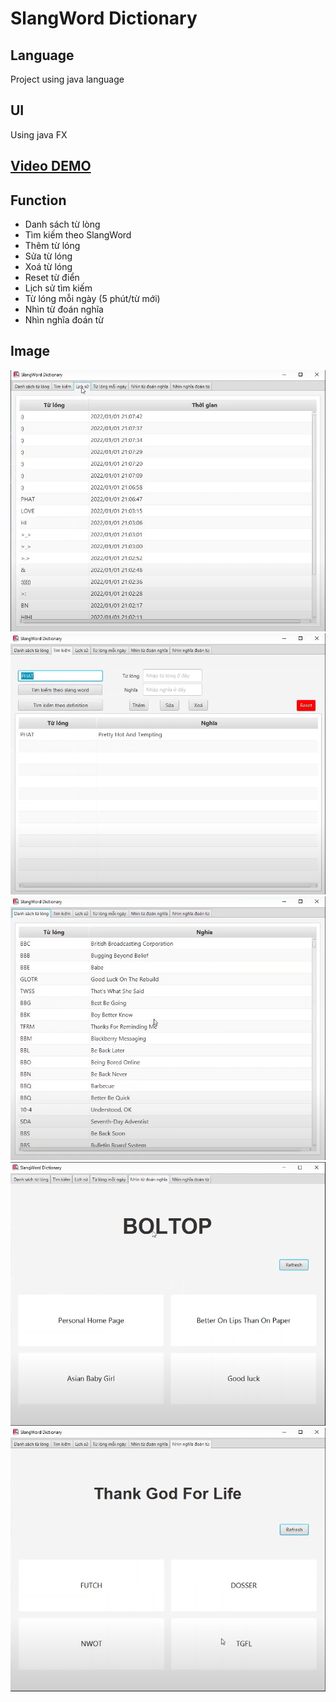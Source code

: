 # SlangWord Dictionary

## Language

Project using java language

## UI

Using java FX

## [Video DEMO](https://www.youtube.com/watch?v=DTrabEYBihM)

## Function

- Danh sách từ lòng
- Tìm kiếm theo SlangWord
- Thêm từ lóng
- Sửa từ lóng
- Xoá từ lóng
- Reset từ điển
- Lịch sử tìm kiếm
- Từ lóng mỗi ngày (5 phút/từ mới)
- Nhìn từ đoán nghĩa
- Nhìn nghĩa đoán từ

## Image

![](/images/history.png)
![](/images/search.png)
![](/image/view.png)
![](/image/quiz1.png)
![](/image/quiz2.png)
